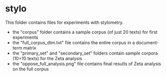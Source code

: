 # stylo

This folder contains files for experiments with stylometry.  
- the "corpus" folder contains a sample corpus (of just 20 texts) for first experiments
- the "full_corpus_dtm.txt" file contains the entire corpus in a document-term matrix
- the "primary_set" and "secondary_set" folders contain sample corpora (10+10 texts) for the Zeta analysis
- the "oppose_full_analysis.png" file contains final results of Zeta analysis on the full corpus
